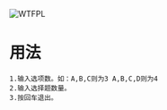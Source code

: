 ![WTFPL](http://www.wtfpl.net/wp-content/uploads/2012/12/wtfpl-badge-1.png)

# 用法
	1.输入选项数。如：A,B,C则为3 A,B,C,D则为4
	2.输入选择题数量。
	3.按回车退出。
